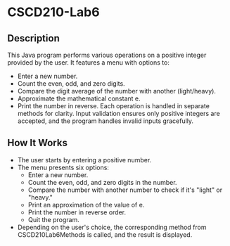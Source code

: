 # CSCD210-Lab6
## Description
This Java program performs various operations on a positive integer provided by the user. It features a menu with options to:
- Enter a new number.
- Count the even, odd, and zero digits.
- Compare the digit average of the number with another (light/heavy).
- Approximate the mathematical constant e.
- Print the number in reverse.
Each operation is handled in separate methods for clarity. Input validation ensures only positive integers are accepted, and the program handles invalid inputs gracefully.
## How It Works
- The user starts by entering a positive number.
- The menu presents six options:
  - Enter a new number.
  - Count the even, odd, and zero digits in the number.
  - Compare the number with another number to check if it's "light" or "heavy."
  - Print an approximation of the value of e.
  - Print the number in reverse order.
  - Quit the program.
- Depending on the user's choice, the corresponding method from CSCD210Lab6Methods is called, and the result is displayed.
